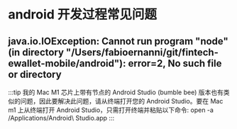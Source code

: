 # android 开发过程常见问题

## java.io.IOException: **Cannot run program "node"** (in directory "/Users/fabioernanni/git/fintech-ewallet-mobile/android"): error=2, No such file or directory

:::tip
  我的 Mac M1 芯片上带有节点的 Android Studio (bumble bee) 版本也有类似的问题，因此要解决此问题，请从终端打开您的 Android Studio。要在 Mac m1 上从终端打开 Android Studio，只需打开终端并粘贴以下命令:
  open -a /Applications/Android\ Studio.app
:::